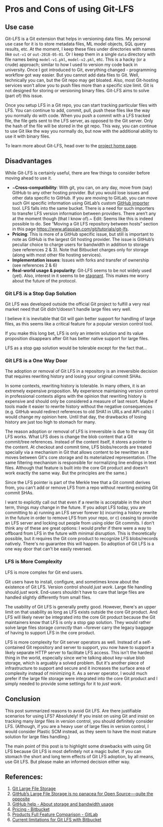 
# Pros and Cons of using Git-LFS

## Use case

Git-LFS is a Git extension that helps in versioning data files. My personal use case for it is to store metadata files, ML model objects, SQL query results, etc. At the moment, I keep these files under directories with names like `out-v1` or `out-2018-05-01`. Or I keep them in a single `data` directory with file names being `model-v1.pkl`, `model-v2.pkl`, etc. This is a hacky (or a crude) approach; similar to how I used to version my code back in university. Once I got introduced to Git, everything changed - programming workflow got way easier. But you cannot add data files to Git. Well, technically you can, but the Git repo may get bloated. Also, most Git-hosting services won’t allow you to push files more than a specific size limit. Git is not designed for storing or versioning binary files. Git-LFS aims to solve (part of) this issue.

Once you setup LFS in a Git repo, you can start tracking particular files with LFS. You can continue to add, commit, pull, push these files like the way you normally do with code. When you push a commit with a LFS tracked file, the file gets sent to the LFS server, as opposed to the Git server. Only the hash of the file will be stored in the git repo. This way, you can continue to use Git like the way you normally do, but now with the additional ability to use it with binary files.

To learn more about Git-LFS, head over to the [project home page](https://git-lfs.github.com/).

## Disadvantages

While Git-LFS is certainly useful, there are few things to consider before moving ahead to use it.

-   ~**Cross-compatibility**: With git, you can, on any day, move from (say) GitHub to any other hosting provider. But you would lose issues and other data specific to GitHub. If you are moving to GitLab, you can move such GH specific information using GitLab’s custom [GitHub importer](https://docs.gitlab.com/ee/user/project/import/github.html) tool. LFS falls into the same bucket. There is a need for such importers to transfer LFS version information between providers. There aren’t any at the moment though (that I know of).~ Edit: Seems like this is indeed possible to do. See “Moving a Git LFS repository between hosts” section in this page https://www.atlassian.com/git/tutorials/git-lfs.
-   **Pricing**: This is more of a GitHub specific issue, but still is important to note as GitHub is the largest Git hosting provider. The issue is GitHub’s peculiar choice to charge users for bandwidth in addition to storage (see references 2 & 3). Note that Bitbucket charges only for storage (along with most other file hosting services).
-   **Implementation issues**: Issues with forks and transfer of ownership (see references 2 & 6)
-   **Real-world usage & popularity**: Git-LFS seems to be not widely used (yet). Also, interest in it seems to be [stagnant](https://trends.google.com/trends/explore?q=git%20lfs). This makes me worry about the future of the protocol.


### Git LFS is a Stop Gap Solution

Git LFS was developed outside the official Git project to fulfill a very real market need that Git didn't/doesn't handle large files very well.

I believe it is inevitable that Git will gain better support for handling of large files, as this seems like a critical feature for a popular version control tool.

If you make this long bet, LFS is only an interim solution and its value proposition disappears after Git has better native support for large files.

LFS as a stop gap solution would be tolerable except for the fact that...

### Git LFS is a One Way Door

The adoption or removal of Git LFS in a repository is an irreversible decision that requires rewriting history and losing your original commit SHAs.

In some contexts, rewriting history is tolerable. In many others, it is an extremely expensive proposition. My experience maintaining version control in professional contexts aligns with the opinion that rewriting history is expensive and should only be considered a measure of last resort. Maybe if tools made it easier to rewrite history without the negative consequences (e.g. GitHub would redirect references to old SHA1 in URLs and API calls) I would change my opinion here. Until that day, the drawbacks of losing history are just too high to stomach for many.

The reason adoption or removal of LFS is irreversible is due to the way Git LFS works. What LFS does is change the blob content that a Git commit/tree references. Instead of the content itself, it stores a pointer to the content. At checkout and commit time, LFS blobs/records are treated specially via a mechanism in Git that allows content to be rewritten as it moves between Git's core storage and its materialized representation. (The same filtering mechanism is responsible for normalizing line endings in text files. Although that feature is built into the core Git product and doesn't work exactly the same way. But the principles are the same.)

Since the LFS pointer is part of the Merkle tree that a Git commit derives from, you can't add or remove LFS from a repo without rewriting existing Git commit SHAs.

I want to explicitly call out that even if a rewrite is acceptable in the short term, things may change in the future. If you adopt LFS today, you are committing to a) running an LFS server forever b) incurring a history rewrite in the future in order to remove LFS from your repo, or c) ceasing to provide an LFS server and locking out people from using older Git commits. I don't think any of these are great options: I would prefer if there were a way to offboard from LFS in the future with minimal disruption. This is theoretically possible, but it requires the Git core product to recognize LFS blobs/records natively. There's no guarantee this will happen. So adoption of Git LFS is a one way door that can't be easily reversed.

### LFS is More Complexity

LFS is more complex for Git end users.

Git users have to install, configure, and sometimes know about the existence of Git LFS. Version control should _just work_. Large file handling should _just work_. End-users shouldn't have to care that large files are handled slightly differently from small files.

The usability of Git LFS is generally pretty good. However, there's an upper limit on that usability as long as LFS exists outside the core Git product. And LFS will likely never be integrated into the core Git product because the Git maintainers know that LFS is only a stop gap solution. They would rather solve large files storage _correctly_ than ~forever carry the legacy baggage of having to support LFS in the core product.

LFS is more complexity for Git server operators as well. Instead of a self-contained Git repository and server to support, you now have to support a likely separate HTTP server to facilitate LFS access. This isn't the hardest thing in the world, especially since we're talking about key-value blob storage, which is arguably a solved problem. But it's another piece of infrastructure to support and secure and it increases the surface area of complexity instead of minimizing it. As a server operator, I would much prefer if the large file storage were integrated into the core Git product and I simply needed to provide some settings for it to _just work_.


## Conclusion

This post summarized reasons to avoid Git LFS. Are there justifiable scenarios for using LFS? Absolutely! If you insist on using Git and insist on tracking many _large_ files in version control, you should definitely consider LFS. (Although, if you are a heavy user of large files in version control, I would consider Plastic SCM instead, as they seem to have the most mature solution for large files handling.)

The main point of this post is to highlight some drawbacks with using Git LFS because Git LFS is most definitely not a magic bullet. If you can stomach the short and long term effects of Git LFS adoption, by all means, use Git LFS. But please make an informed decision either way.


## References:

1. [Git Large File Storage](https://git-lfs.github.com/)
2. [GitHub’s Large File Storage is no panacea for Open Source — quite the opposite](https://medium.com/@megastep/github-s-large-file-storage-is-no-panacea-for-open-source-quite-the-opposite-12c0e16a9a91)
3. [GitHub help - About storage and bandwidth usage](https://help.github.com/articles/about-storage-and-bandwidth-usage/)
4. [Pricing - Bitbucket](https://bitbucket.org/product/pricing?tab=cloud)
5. [Products Full Feature Comparison - GitLab](https://about.gitlab.com/pricing/self-hosted/feature-comparison/)
6. [Current limitations for Git LFS with Bitbucket](https://confluence.atlassian.com/bitbucket/current-limitations-for-git-lfs-with-bitbucket-828781638.html)

